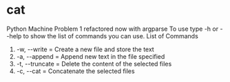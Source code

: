 # cat
Python Machine Problem 1 refactored now with argparse
To use type -h or --help to show the list of commands you can use.
List of Commands
1. -w, --write     = Create a new file and store the text
2. -a, --append    = Append new text in the file specified
3. -t, --truncate  = Delete the content of the selected files
4. -c, --cat       = Concatenate the selected files


